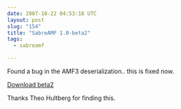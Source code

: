 ```yaml
---
date: 2007-10-22 04:53:18 UTC
layout: post
slug: "154"
title: "SabreAMF 1.0-beta2"
tags:
  - sabreamf

---
```

<p>Found a bug in the AMF3 deserialization.. this is fixed now.</p>

<p><a href="http://code.google.com/p/sabreamf/downloads/list">Download beta2</a></p>

<p>Thanks Theo Hultberg for finding this.</p>
